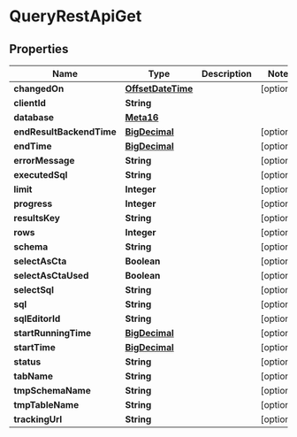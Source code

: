 # QueryRestApiGet

## Properties
Name | Type | Description | Notes
------------ | ------------- | ------------- | -------------
**changedOn** | [**OffsetDateTime**](OffsetDateTime.md) |  |  [optional]
**clientId** | **String** |  | 
**database** | [**Meta16**](Meta16.md) |  | 
**endResultBackendTime** | [**BigDecimal**](BigDecimal.md) |  |  [optional]
**endTime** | [**BigDecimal**](BigDecimal.md) |  |  [optional]
**errorMessage** | **String** |  |  [optional]
**executedSql** | **String** |  |  [optional]
**limit** | **Integer** |  |  [optional]
**progress** | **Integer** |  |  [optional]
**resultsKey** | **String** |  |  [optional]
**rows** | **Integer** |  |  [optional]
**schema** | **String** |  |  [optional]
**selectAsCta** | **Boolean** |  |  [optional]
**selectAsCtaUsed** | **Boolean** |  |  [optional]
**selectSql** | **String** |  |  [optional]
**sql** | **String** |  |  [optional]
**sqlEditorId** | **String** |  |  [optional]
**startRunningTime** | [**BigDecimal**](BigDecimal.md) |  |  [optional]
**startTime** | [**BigDecimal**](BigDecimal.md) |  |  [optional]
**status** | **String** |  |  [optional]
**tabName** | **String** |  |  [optional]
**tmpSchemaName** | **String** |  |  [optional]
**tmpTableName** | **String** |  |  [optional]
**trackingUrl** | **String** |  |  [optional]
